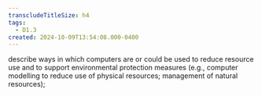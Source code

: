 ```yaml
---
transcludeTitleSize: h4
tags:
  - D1.3
created: 2024-10-09T13:54:08.000-0400
---
```

describe ways in which computers are or could be used to reduce resource use and to support environmental protection measures (e.g., computer modelling to reduce use of physical resources; management of natural resources);